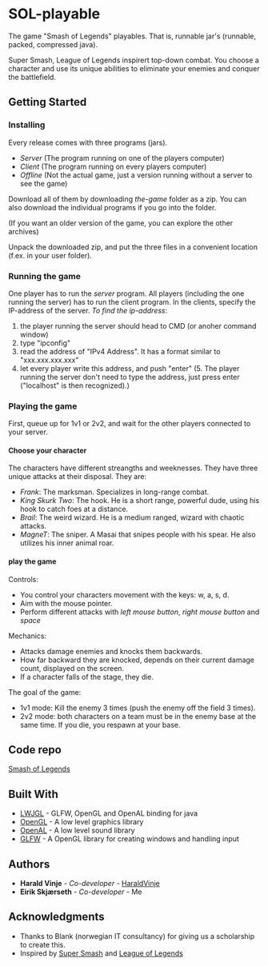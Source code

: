 # SOL-playable

The game "Smash of Legends" playables. That is, runnable jar's (runnable, packed, compressed java).

Super Smash, League of Legends inspirert top-down combat.
You choose a character and use its unique abilities to eliminate your enemies and conquer the battlefield.

## Getting Started

### Installing

Every release comes with three programs (jars).
 - *Server* (The program running on one of the players computer)
 - *Client* (The program running on every players computer)
 - *Offline* (Not the actual game, just a version running without a server to see the game)

Download all of them by downloading *the-game* folder as a zip.
You can also download the individual programs if you go into the folder.

(If you want an older version of the game, you can explore the other archives)

Unpack the downloaded zip, and put the three files in a convenient location (f.ex. in your user folder).


### Running the game

One player has to run the *server* program.
All players (including the one running the server) has to run the client program.
In the clients, specify the IP-address of the server. *To find the ip-address*:
  1. the player running the server should head to CMD (or anoher command window)
  2. type "ipconfig"
  3. read the address of "IPv4 Address". It has a format similar to "xxx.xxx.xxx.xxx"
  4. let every player write this address, and push "enter"
  (5. The player running the server don't need to type the address, just press enter ("localhost" is then recognized).)

### Playing the game

First, queue up for 1v1 or 2v2, and wait for the other players connected to your server.

#### Choose your character
The characters have different streangths and weeknesses. They have three unique attacks at their disposal. They are:
- *Frank*: The marksman. Specializes in long-range combat.
- *King Skurk Two*: The hook. He is a short range, powerful dude, using his hook to catch foes at a distance.
- *Brail*: The weird wizard. He is a medium ranged, wizard with chaotic attacks.
- *MagneT*: The sniper. A Masai that snipes people with his spear. He also utilizes his inner animal roar.

#### play the game

Controls:
- You control your characters movement with the keys: w, a, s, d.
- Aim with the mouse pointer.
- Perform different attacks with *left mouse button*, *right mouse button* and *space*

Mechanics:
- Attacks damage enemies and knocks them backwards.
- How far backward they are knocked, depends on their current damage count, displayed on the screen.
- If a character falls of the stage, they die.

The goal of the game:
- 1v1 mode: Kill the enemy 3 times (push the enemy off the field 3 times).
- 2v2 mode: both characters on a team must be in the enemy base at the same time. If you die, you respawn at your base.

## Code repo

[Smash of Legends](https://github.com/haraldvinje/sol)

## Built With

* [LWJGL](https://www.lwjgl.org/) - GLFW, OpenGL and OpenAL binding for java
* [OpenGL](https://www.opengl.org/) - A low level graphics library
* [OpenAL](https://www.openal.org/) - A low level sound library
* [GLFW](https://www.glfw.org/) - A OpenGL library for creating windows and handling input

## Authors

* **Harald Vinje** - *Co-developer* - [HaraldVinje](https://github.com/haraldvinje)
* **Eirik Skjærseth** - *Co-developer* - Me


## Acknowledgments

* Thanks to Blank (norwegian IT consultancy) for giving us a scholarship to create this.
* Inspired by [Super Smash](https://www.smashbros.com/en_US/) and [League of Legends](https://play.eune.leagueoflegends.com/en_PL)

